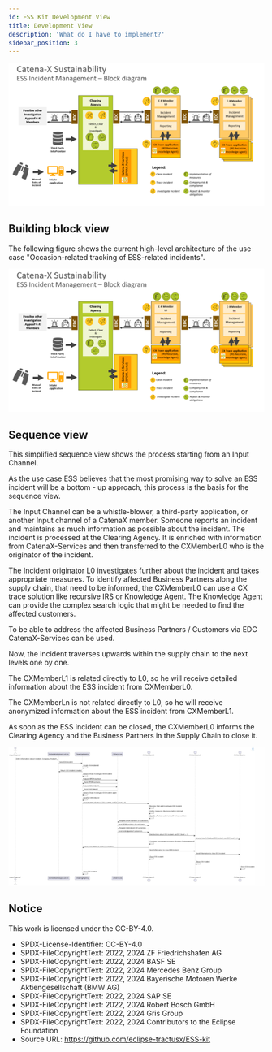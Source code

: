 ```yaml
---
id: ESS Kit Development View
title: Development View
description: 'What do I have to implement?'
sidebar_position: 3
---
```


![ESS Kit Pictotogram](images/CatenaX_ESS_KitBlockDiagram.png)

## Building block view

The following figure shows the current high-level architecture of the use case "Occasion-related tracking of ESS-related incidents".

![](images/CatenaX_ESS_KitBlockDiagram.png)

## Sequence view

This simplified sequence view shows the process starting from an Input Channel.

As the use case ESS believes that the most promising way to solve an ESS incident will be a bottom - up approach, this process is the basis for the sequence view.

The Input Channel can be a whistle-blower, a third-party application, or another Input channel of a CatenaX member. Someone reports an incident and maintains as much information as possible about the incident. The incident is processed at the Clearing Agency. It is enriched with information from CatenaX-Services and then transferred to the CXMemberL0 who is the originator of the incident.

The Incident originator L0 investigates further about the incident and takes appropriate measures. To identify affected Business Partners along the supply chain, that need to be informed, the CXMemberL0 can use a CX trace solution like recursive IRS or Knowledge Agent. The Knowledge Agent can provide the complex search logic that might be needed to find the affected customers.

To be able to address the affected Business Partners / Customers via EDC CatenaX-Services can be used.

Now, the incident traverses upwards within the supply chain to the next levels one by one.

The CXMemberL1 is related directly to L0, so he will receive detailed information about the ESS incident from CXMemberL0.

The CXMemberLn is not related directly to L0, so he will receive anonymized information about the ESS incident from CXMemberL1.

As soon as the ESS incident can be closed, the CXMemberL0 informs the Clearing Agency and the Business Partners in the Supply Chain to close it.

![](images/CatenaX_ESS_KitSequenceView.png)


## Notice

This work is licensed under the CC-BY-4.0.

- SPDX-License-Identifier: CC-BY-4.0
- SPDX-FileCopyrightText: 2022, 2024 ZF Friedrichshafen AG
- SPDX-FileCopyrightText: 2022, 2024 BASF SE
- SPDX-FileCopyrightText: 2022, 2024 Mercedes Benz Group
- SPDX-FileCopyrightText: 2022, 2024 Bayerische Motoren Werke Aktiengesellschaft (BMW AG)
- SPDX-FileCopyrightText: 2022, 2024 SAP SE
- SPDX-FileCopyrightText: 2022, 2024 Robert Bosch GmbH
- SPDX-FileCopyrightText: 2022, 2024 Gris Group
- SPDX-FileCopyrightText: 2022, 2024 Contributors to the Eclipse Foundation
- Source URL: https://github.com/eclipse-tractusx/ESS-kit
